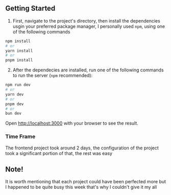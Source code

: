 ## Getting Started

1. First, navigate to the project's directory, then install the dependencies usgin your preferred package manager, I personally used `npm`, using one of the following commands

```bash
npm install
# or
yarn install
# or
pnpm install
```

2. After the dependecies are installed, run one of the following commands to run the server (`npm` recommended):

```bash
npm run dev
# or
yarn dev
# or
pnpm dev
# or
bun dev
```

Open [http://localhost:3000](http://localhost:3000) with your browser to see the result.

### Time Frame

The frontend project took around 2 days, the configuration of the project took a significant portion of that, the rest was easy

## Note!

It is worth mentioning that each project could have been perfected more but I happened to be quite busy this week that's why I couldn't give it my all
